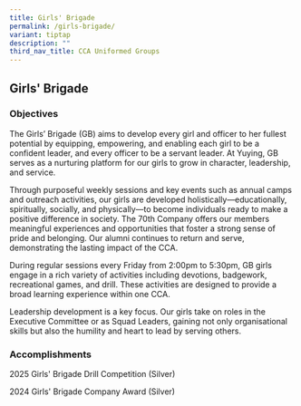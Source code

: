 ```yaml
---
title: Girls' Brigade
permalink: /girls-brigade/
variant: tiptap
description: ""
third_nav_title: CCA Uniformed Groups
---
```

<h2>Girls' Brigade</h2>
<h3>Objectives</h3>
<p>The Girls’ Brigade (GB) aims to develop every girl and officer to her
fullest potential by equipping, empowering, and enabling each girl to be
a confident leader, and every officer to be a servant leader. At Yuying,
GB serves as a nurturing platform for our girls to grow in character, leadership,
and service.</p>
<p>Through purposeful weekly sessions and key events such as annual camps
and outreach activities, our girls are developed holistically—educationally,
spiritually, socially, and physically—to become individuals ready to make
a positive difference in society. The 70th Company offers our members meaningful
experiences and opportunities that foster a strong sense of pride and belonging.
Our alumni continues to return and serve, demonstrating the lasting impact
of the CCA.</p>
<p>During regular sessions every Friday from 2:00pm to 5:30pm, GB girls engage
in a rich variety of activities including devotions, badgework, recreational
games, and drill. These activities are designed to provide a broad learning
experience within one CCA.</p>
<p>Leadership development is a key focus. Our girls take on roles in the
Executive Committee or as Squad Leaders, gaining not only organisational
skills but also the humility and heart to lead by serving others.</p>
<h3>Accomplishments</h3>
<p>2025 Girls' Brigade Drill Competition (Silver)</p>
<p>2024 Girls' Brigade Company Award (Silver)</p>
<p></p>
<p></p>